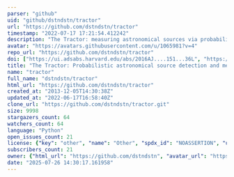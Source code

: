 ```yaml
---
parser: "github"
uid: "github/dstndstn/tractor"
url: "https://github.com/dstndstn/tractor"
timestamp: "2022-07-17 17:21:54.412242"
description: "The Tractor: measuring astronomical sources via probabilistic inference"
avatar: "https://avatars.githubusercontent.com/u/1065981?v=4"
repo_url: "https://github.com/dstndstn/tractor"
doi: ["https://ui.adsabs.harvard.edu/abs/2016AJ....151...36L", "https://ui.adsabs.harvard.edu/abs/2016ascl.soft04008L/abstract"]
title: "The Tractor: Probabilistic astronomical source detection and measurement"
name: "tractor"
full_name: "dstndstn/tractor"
html_url: "https://github.com/dstndstn/tractor"
created_at: "2013-12-05T14:30:38Z"
updated_at: "2022-06-17T16:58:40Z"
clone_url: "https://github.com/dstndstn/tractor.git"
size: 9998
stargazers_count: 64
watchers_count: 64
language: "Python"
open_issues_count: 21
license: {"key": "other", "name": "Other", "spdx_id": "NOASSERTION", "url": null, "node_id": "MDc6TGljZW5zZTA="}
subscribers_count: 21
owner: {"html_url": "https://github.com/dstndstn", "avatar_url": "https://avatars.githubusercontent.com/u/1065981?v=4", "login": "dstndstn", "type": "User"}
date: "2025-07-26 14:30:17.161958"
---
```

